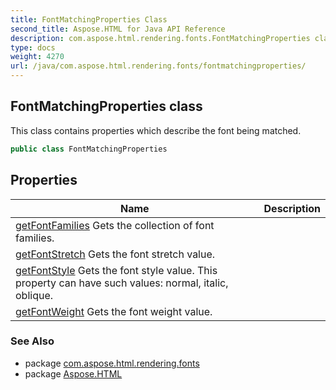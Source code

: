 ```yaml
---
title: FontMatchingProperties Class
second_title: Aspose.HTML for Java API Reference
description: com.aspose.html.rendering.fonts.FontMatchingProperties class. This class contains properties which describe the font being matched
type: docs
weight: 4270
url: /java/com.aspose.html.rendering.fonts/fontmatchingproperties/
---
```

## FontMatchingProperties class

This class contains properties which describe the font being matched.

```java
public class FontMatchingProperties
```

## Properties

| Name | Description |
| --- | --- |
| [getFontFamilies](../../com.aspose.html.rendering.fonts/fontmatchingproperties/fontfamilies/) Gets the collection of font families. |
| [getFontStretch](../../com.aspose.html.rendering.fonts/fontmatchingproperties/fontstretch/) Gets the font stretch value. |
| [getFontStyle](../../com.aspose.html.rendering.fonts/fontmatchingproperties/fontstyle/) Gets the font style value. This property can have such values: normal, italic, oblique. |
| [getFontWeight](../../com.aspose.html.rendering.fonts/fontmatchingproperties/fontweight/) Gets the font weight value. |

### See Also

* package [com.aspose.html.rendering.fonts](../../com.aspose.html.rendering.fonts/)
* package [Aspose.HTML](../../)
